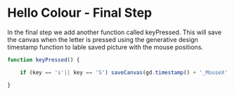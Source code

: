 # Hello Colour - Final Step

In the final step we add another function called keyPressed. This will save the canvas when the letter is pressed using the generative design timestamp function to lable saved picture with the mouse positions.


```js
function keyPressed() {

    if (key == 's'|| key == 'S') saveCanvas(gd.timestamp() + '_MouseX' + mouseX + '_MouseY' + mouseY, 'png');

}
```
